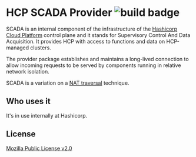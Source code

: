 # HCP SCADA Provider ![build badge](https://github.com/hashicorp/hcp-scada-provider/actions/workflows/test.yml/badge.svg?branch=main)

SCADA is an internal component of the infrastructure of the [Hashicorp Cloud Platform](https://cloud.hashicorp.com/) control plane and it stands for Supervisory Control And Data Acquisition. It provides HCP with access to functions and data on HCP-managed clusters.

The provider package establishes and maintains a long-lived connection to allow incoming requests to be served by components running in relative network isolation.

SCADA is a variation on a [NAT traversal](https://en.wikipedia.org/wiki/NAT_traversal) technique.

## Who uses it

It's in use internally at Hashicorp.

## License

[Mozilla Public License v2.0](LICENSE)